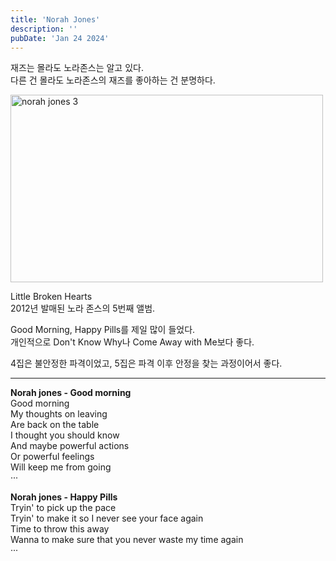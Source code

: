 ```yaml
---
title: 'Norah Jones'
description: ''
pubDate: 'Jan 24 2024'
---
```


재즈는 몰라도 노라존스는 알고 있다.<br>
다른 건 몰라도 노라존스의 재즈를 좋아하는 건 분명하다.

<img src="/images/norah_jones/1.jpg" width="500px" height="300px" title="norah jones 3"/>

Little Broken Hearts<br>
2012년 발매된 노라 존스의 5번째 앨범.

Good Morning, Happy Pills를 제일 많이 들었다.<br>
개인적으로 Don't Know Why나 Come Away with Me보다 좋다.

4집은 불안정한 파격이었고, 5집은 파격 이후 안정을 찾는 과정이어서 좋다.

---

**Norah jones - Good morning**<br>
Good morning<br>
My thoughts on leaving<br>
Are back on the table<br>
I thought you should know<br>
And maybe powerful actions<br>
Or powerful feelings<br>
Will keep me from going<br>
···

**Norah jones - Happy Pills**<br>
Tryin' to pick up the pace<br>
Tryin' to make it so I never see your face again<br>
Time to throw this away<br>
Wanna to make sure that you never waste my time again<br>
···
